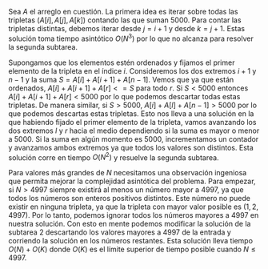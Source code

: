 Sea $A$ el arreglo en cuestión. La primera idea es iterar sobre todas las tripletas $(A[i], A[j], A[k])$ contando las que suman 5000. Para contar las tripletas distintas, debemos iterar desde $j = i + 1$ y desde $k = j + 1$. Estas solución toma tiempo asintótico $O(N^3)$ por lo que no alcanza para resolver la segunda subtarea.

Supongamos que los elementos estén ordenados y fijamos el primer elemento de la tripleta en el índice $i$. Consideremos los dos extremos $i+1$ y $n-1$ y la suma $S = A[i] + A[i+1] + A[n-1]$. Vemos que ya que están ordenados, $A[i] + A[i+1] + A[r] <= S$ para todo $r$. Si $S < 5000$ entonces $A[i] + A[i+1] + A[r] < 5000$ por lo que podemos descartar todas estas tripletas. De manera similar, si $S > 5000$, $A[i] + A[l] + A[n-1] > 5000$ por lo que podemos descartas estas tripletas. Esto nos lleva a una solución en la que habiendo fijado el primer elemento de la tripleta, vamos avanzando los dos extremos $l$ y $r$ hacia el medio dependiendo si la suma es mayor o menor a 5000. Si la suma en algún momento es 5000, incrementamos un contador y avanzamos ambos extremos ya que todos los valores son distintos. Esta solución corre en tiempo $O(N^2)$ y resuelve la segunda subtarea.

Para valores más grandes de $N$ necesitamos una observación ingeniosa que permita mejorar la complejidad asintótica del problema. Para empezar, si $N > 4997$ siempre existirá al menos un número mayor a 4997, ya que todos los números son enteros positivos distintos. Este número no puede existir en ninguna tripleta, ya que la tripleta con mayor valor posible es $(1, 2, 4997)$. Por lo tanto, podemos ignorar todos los números mayores a 4997 en nuestra solución. Con esto en mente podemos modificar la solución de la subtarea 2 descartando los valores mayores a 4997 de la entrada y corriendo la solución en los números restantes. Esta solución lleva tiempo $O(N) + O(K)$ donde $O(K)$ es el límite superior de tiempo posible cuando $N \leq 4997$.
